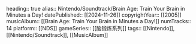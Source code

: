 heading:: true
alias:: Nintendo/Soundtrack/Brain Age: Train Your Brain in Minutes a Day!
datePublished:: [[2024-11-26]]
copyrightYear:: [[2005]]
musicAlbum:: [[Brain Age: Train Your Brain in Minutes a Day!]]
numTracks:: 14
platform:: [[NDS]]
gameSeries:: [[脑锻炼系列]]
tags:: [[Nintendo]], [[Nintendo/Soundtrack]], [[MusicAlbum]]
